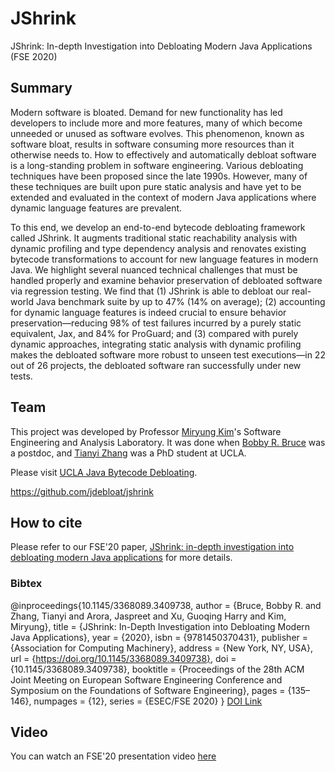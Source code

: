 # JShrink
JShrink: In-depth Investigation into Debloating Modern Java Applications (FSE 2020)

## Summary 
Modern software is bloated. Demand for new functionality has led developers to include more and more features, many of which become unneeded or unused as software evolves. This phenomenon, known as software bloat, results in software consuming more resources than it otherwise needs to. How to effectively and automatically debloat software is a long-standing problem in software engineering. Various debloating techniques have been proposed since the late 1990s. However, many of these techniques are built upon pure static analysis and have yet to be extended and evaluated in the context of modern Java applications where dynamic language
features are prevalent.

To this end, we develop an end-to-end bytecode debloating framework called JShrink. It augments traditional static reachability analysis with dynamic profiling and type dependency analysis and renovates existing bytecode transformations to account for new language features in modern Java. We highlight several nuanced
technical challenges that must be handled properly and examine behavior preservation of debloated software via regression testing. We find that (1) JShrink is able to debloat our real-world Java benchmark suite by up to 47% (14% on average); (2) accounting for dynamic language features is indeed crucial to ensure behavior preservation—reducing 98% of test failures incurred by a purely static equivalent, Jax, and 84% for ProGuard; and (3) compared with purely dynamic approaches, integrating static analysis with dynamic profiling makes the debloated software more robust to unseen test executions—in 22 out of 26 projects, the debloated software ran successfully under new tests.

## Team 
This project was developed by Professor [Miryung Kim](http://web.cs.ucla.edu/~miryung/)'s Software Engineering and Analysis Laboratory. It was done when [Bobby R. Bruce](https://www.bobbybruce.net/) was a postdoc, and [Tianyi Zhang](https://tianyi-zhang.github.io/) was a PhD student at UCLA.

Please visit [UCLA Java Bytecode Debloating](https://github.com/jdebloat).

https://github.com/jdebloat/jshrink


## How to cite 
Please refer to our FSE'20 paper, [JShrink: in-depth investigation into debloating modern Java applications](https://dl.acm.org/doi/abs/10.1145/3368089.3409738) for more details. 

### Bibtex  
@inproceedings{10.1145/3368089.3409738,
author = {Bruce, Bobby R. and Zhang, Tianyi and Arora, Jaspreet and Xu, Guoqing Harry and Kim, Miryung},
title = {JShrink: In-Depth Investigation into Debloating Modern Java Applications},
year = {2020},
isbn = {9781450370431},
publisher = {Association for Computing Machinery},
address = {New York, NY, USA},
url = {https://doi.org/10.1145/3368089.3409738},
doi = {10.1145/3368089.3409738},
booktitle = {Proceedings of the 28th ACM Joint Meeting on European Software Engineering Conference and Symposium on the Foundations of Software Engineering},
pages = {135–146},
numpages = {12},
series = {ESEC/FSE 2020}
}
[DOI Link](https://doi.org/10.1145/3368089.3409738)

## Video
You can watch an FSE'20 presentation video [here](https://www.youtube.com/watch?v=MwIqCkxb6Zs)
